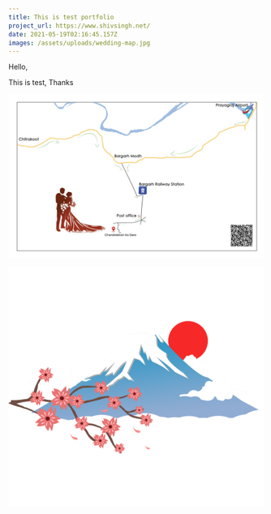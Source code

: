 ```yaml
---
title: This is test portfolio
project_url: https://www.shivsingh.net/
date: 2021-05-19T02:16:45.157Z
images: /assets/uploads/wedding-map.jpg
---
```

Hello, 



This is test, Thanks

![](/assets/uploads/wedding-map.jpg)

![](/assets/uploads/—pngtree—japan-fuji-mountain-landscape-illustration_4622958.png)
